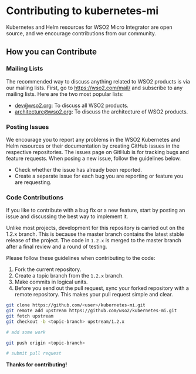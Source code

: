 # Contributing to kubernetes-mi

Kubernetes and Helm resources for WSO2 Micro Integrator are open source, and we encourage contributions  from our community.

## How you can Contribute

### Mailing Lists

The recommended way to discuss anything related to WSO2 products is via our mailing lists. First, go to https://wso2.com/mail/ and subscribe to any mailing lists. Here are the two most popular lists:

* dev@wso2.org: To discuss all WSO2 products.
* architecture@wso2.org: To discuss the architecture of WSO2 products.

### Posting Issues

We encourage you to report any problems in the WSO2 Kubernetes and Helm resources or their documentation by creating GitHub issues in the respective repositories. The issues page on GitHub is for tracking bugs and feature requests. When posing a new issue, follow the guidelines below.

* Check whether the issue has already been reported.
* Create a separate issue for each bug you are reporting or feature you are requesting.

### Code Contributions

If you like to contribute with a bug fix or a new feature, start by posting an issue and discussing the best way to implement it.

Unlike most projects, development for this repository is carried out on the 1.2.x branch. This is because the master branch contains the latest stable release of the project. The code in `1.2.x` is merged to the master branch after a final review and a round of testing.

Please follow these guidelines when contributing to the code:

1. Fork the current repository.
2. Create a topic branch from the `1.2.x` branch.
3. Make commits in logical units.
4. Before you send out the pull request, sync your forked repository with a remote repository. This makes your pull request simple and clear.

```bash
git clone https://github.com/<user>/kubernetes-mi.git
git remote add upstream https://github.com/wso2/kubernetes-mi.git
git fetch upstream
git checkout -b <topic-branch> upstream/1.2.x

# add some work

git push origin <topic-branch>

# submit pull request
```

**Thanks for contributing!**
